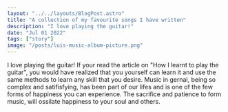 ```yaml
---
layout: "../../layouts/BlogPost.astro"
title: "A collection of my favourite songs I have written"
description: "I love playing the guitar!"
date: "Jul 01 2022"
tags: ["story"]
image: "/posts/luis-music-album-picture.png"
---
```


I love playing the guitar! If your read the article on "How I learnt to play the guitar", you would have realized that you yourself can learn it and use the same methods to learn any skill that you desire. Music in gernal, being so complex and satifisfying, has been part of our lifes and is one of the few forms of happiness you can experience. The sacrifice and patience to form music, will ossilate happiness to your soul and others.
